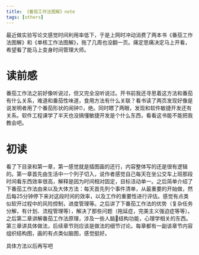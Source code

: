 ```yaml
---
title: 《番茄工作法图解》note
tags: [others]
---
```


最近做实验写论文感觉时间利用率低下，于是上网时冲动消费了两本书《番茄工作法图解》和《单核工作法图解》，拖了几周也没翻一页。痛定思痛决定马上开看，希望看了能马上变身时间管理大师。

# **读前感**

番茄工作法之前好像听说过，但又完全没听说过。开书前我还寻思着这方法和番茄有什么关系，难道和番茄性味道，食用方法有什么关联？看书读了两页发现好像是说发明者用了个番茄形状的闹钟⏰，绝。同时瞟了两眼，发现和软件敏捷开发还有关系。软件工程课学了半天也没搞懂敏捷开发是个什么东西，看看这书能不能把我教会吧。

# 初读

看了下目录和第一章，第一感觉就是插图画的还行，内容整体写的还是很有逻辑的。第一章首先由生活中一个列子切入，说作者感觉自己每天在坐公交车上班那段时间看东西效率很高，解释是因为时间相对固定，目标活动单一。之后简单介绍了下番茄工作法由来以及大体方法：每天首先列个事件清单，从最重要的开始做，然后每25分钟停下来对这段时间的效率，以及工作的重要性进行评估。感觉有点类似软开过程中的风险控制，进度管理等。之后讲了下番茄工作法的优势（复杂任务分解，有计划、流程管理等），解决了那些问题（拖延症，完美主义强迫症等等）。之后第二章讲解番茄工作法原理，涉及一些人脑🧠结构功能，心理学相关的东西。第三章讲具体做法，后续章节则应该是做法的细节讨论。每章都有一副该章节内容组织结构图，画的有点类似脑图，感觉挺好。

具体方法以后再写吧
